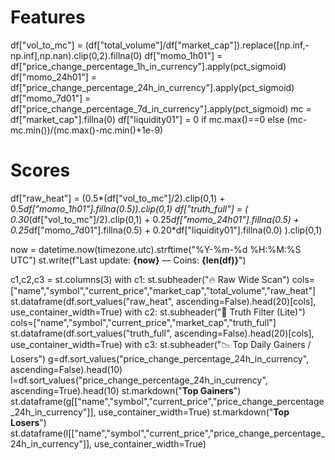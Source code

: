 # Features
df["vol_to_mc"] = (df["total_volume"]/df["market_cap"]).replace([np.inf,-np.inf],np.nan).clip(0,2).fillna(0)
df["momo_1h01"]  = df["price_change_percentage_1h_in_currency"].apply(pct_sigmoid)
df["momo_24h01"] = df["price_change_percentage_24h_in_currency"].apply(pct_sigmoid)
df["momo_7d01"]  = df["price_change_percentage_7d_in_currency"].apply(pct_sigmoid)
mc = df["market_cap"].fillna(0)
df["liquidity01"] = 0 if mc.max()==0 else (mc-mc.min())/(mc.max()-mc.min()+1e-9)

# Scores
df["raw_heat"] = (0.5*(df["vol_to_mc"]/2).clip(0,1) + 0.5*df["momo_1h01"].fillna(0.5)).clip(0,1)
df["truth_full"] = (
    0.30*(df["vol_to_mc"]/2).clip(0,1) +
    0.25*df["momo_24h01"].fillna(0.5) +
    0.25*df["momo_7d01"].fillna(0.5) +
    0.20*df["liquidity01"].fillna(0.0)
).clip(0,1)

now = datetime.now(timezone.utc).strftime("%Y-%m-%d %H:%M:%S UTC")
st.write(f"Last update: **{now}** — Coins: **{len(df)}**")

c1,c2,c3 = st.columns(3)
with c1:
    st.subheader("🔥 Raw Wide Scan")
    cols=["name","symbol","current_price","market_cap","total_volume","raw_heat"]
    st.dataframe(df.sort_values("raw_heat", ascending=False).head(20)[cols], use_container_width=True)
with c2:
    st.subheader("🧭 Truth Filter (Lite)")
    cols=["name","symbol","current_price","market_cap","truth_full"]
    st.dataframe(df.sort_values("truth_full", ascending=False).head(20)[cols], use_container_width=True)
with c3:
    st.subheader("📉 Top Daily Gainers / Losers")
    g=df.sort_values("price_change_percentage_24h_in_currency", ascending=False).head(10)
    l=df.sort_values("price_change_percentage_24h_in_currency", ascending=True).head(10)
    st.markdown("**Top Gainers**")
    st.dataframe(g[["name","symbol","current_price","price_change_percentage_24h_in_currency"]], use_container_width=True)
    st.markdown("**Top Losers**")
    st.dataframe(l[["name","symbol","current_price","price_change_percentage_24h_in_currency"]], use_container_width=True)
